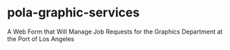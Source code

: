 pola-graphic-services
=====================

A Web Form that Will Manage Job Requests for the Graphics Department at the Port of Los Angeles
